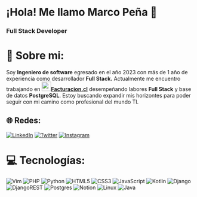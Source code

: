 # ¡Hola! Me llamo Marco Peña 👋
### Full Stack Developer


# 💫 Sobre mi:

Soy <strong>Ingeniero de software</strong> egresado en el año 2023 con más de 1 año de experiencia como desarrollador <strong>Full Stack.</strong> Actualmente me encuentro trabajando en [<img src="https://facturacion.cl/img/Facturacion.png" width="25px"></img><strong >Facturacion.cl</strong>](https://facturacion.cl) desempeñando labores <strong>Full Stack</strong> y base de datos <strong>PostgreSQL</strong>.
Estoy buscando expandir mis horizontes para poder seguir con mi camino como profesional del mundo TI.


## 🌐 Redes:
[![LinkedIn](https://img.shields.io/badge/linkedin-%230077B5.svg?style=for-the-badge&logo=linkedin&logoColor=white)](https://linkedin.com/in/marcozsh) [![Twitter](https://img.shields.io/badge/Twitter-%231DA1F2.svg?style=for-the-badge&logo=Twitter&logoColor=white)](https://twitter.com/marcozsh) [![Instagram](https://img.shields.io/badge/Instagram-%23E4405F.svg?style=for-the-badge&logo=Instagram&logoColor=white)](https://instagram.com/marcozsh)

# 💻 Tecnologías:
![Vim](https://img.shields.io/badge/VIM-%2311AB00.svg?style=for-the-badge&logo=vim&logoColor=white) ![PHP](https://img.shields.io/badge/php-%23777BB4.svg?style=for-the-badge&logo=php&logoColor=white) ![Python](https://img.shields.io/badge/python-3670A0?style=for-the-badge&logo=python&logoColor=ffdd54) ![HTML5](https://img.shields.io/badge/html5-%23E34F26.svg?style=for-the-badge&logo=html5&logoColor=white) ![CSS3](https://img.shields.io/badge/css3-%231572B6.svg?style=for-the-badge&logo=css3&logoColor=white) ![JavaScript](https://img.shields.io/badge/javascript-%23323330.svg?style=for-the-badge&logo=javascript&logoColor=%23F7DF1E) ![Kotlin](https://img.shields.io/badge/kotlin-%230095D5.svg?style=for-the-badge&logo=kotlin&logoColor=white) ![Django](https://img.shields.io/badge/django-%23092E20.svg?style=for-the-badge&logo=django&logoColor=white) ![DjangoREST](https://img.shields.io/badge/DJANGO-REST-ff1709?style=for-the-badge&logo=django&logoColor=white&color=ff1709&labelColor=gray) ![Postgres](https://img.shields.io/badge/postgres-%23316192.svg?style=for-the-badge&logo=postgresql&logoColor=white) ![Notion](https://img.shields.io/badge/Notion-%23000000.svg?style=for-the-badge&logo=notion&logoColor=white) ![Linux](https://img.shields.io/badge/Linux-FCC624?style=for-the-badge&logo=linux&logoColor=black) ![Java](https://img.shields.io/badge/java-%23ED8B00.svg?style=for-the-badge&logo=java&logoColor=white)

